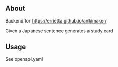 ## About

Backend for https://errietta.github.io/ankimaker/

Given a Japanese sentence generates a study card


## Usage
See openapi.yaml
